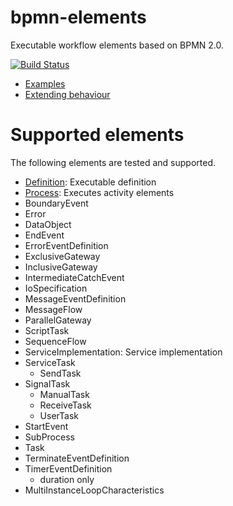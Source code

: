 bpmn-elements
=============

Executable workflow elements based on BPMN 2.0.

[![Build Status](https://travis-ci.org/paed01/bpmn-elements.svg?branch=master)](https://travis-ci.org/paed01/bpmn-elements)

- [Examples](/docs/Examples.md)
- [Extending behaviour](/docs/Extend.md)

# Supported elements

The following elements are tested and supported.

- [Definition](/docs/Definition.md): Executable definition
- [Process](/docs/Process.md): Executes activity elements
- BoundaryEvent
- Error
- DataObject
- EndEvent
- ErrorEventDefinition
- ExclusiveGateway
- InclusiveGateway
- IntermediateCatchEvent
- IoSpecification
- MessageEventDefinition
- MessageFlow
- ParallelGateway
- ScriptTask
- SequenceFlow
- ServiceImplementation: Service implementation
- ServiceTask
  - SendTask
- SignalTask
  - ManualTask
  - ReceiveTask
  - UserTask
- StartEvent
- SubProcess
- Task
- TerminateEventDefinition
- TimerEventDefinition
  - duration only
- MultiInstanceLoopCharacteristics
